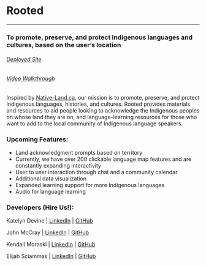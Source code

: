 # Rooted
---

### To promote, preserve, and protect Indigenous languages and cultures, based on the user’s location

###### [Deployed Site](https://rooted-4da8a.web.app/)
###### [Video Walkthrough](https://www.youtube.com/watch?v=aaQ5PhoRqi4&list=PLx0iOsdUOUmlMC7sg4I52zvrLczgQqiFv&index=17)

Inspired by [Native-Land.ca](https://native-land.ca/), our mission is to promote, preserve, and protect Indigenous languages, histories, and cultures. Rooted provides materials and resources to aid people looking to acknowledge the Indigenous peoples on whose land they are on, and language-learning resources for those who want to add to the local community of Indigenous language speakers.
### Upcoming Features: 

* Land acknowledgment prompts based on territory
* Currently, we have over 200 clickable language map features and are constantly expanding interactivity
* User to user interaction through chat and a community calendar
* Additional data visualization
* Expanded learning support for more Indigenous languages
* Audio for language learning


### Developers (Hire Us!):

Katelyn Devine | [LinkedIn](https://www.linkedin.com/in/katelyndevinekd/) | [GitHub](https://github.com/katelyndevine)

John McCray | [LinkedIn](https://www.linkedin.com/in/johnrmccray/) | [GitHub](https://github.com/mccrayjr)

Kendall Moraski | [LinkedIn](https://www.linkedin.com/in/kmoraski/) | [GitHub](https://github.com/kendimoraski)

Elijah Sciammas | [LinkedIn](https://www.linkedin.com/in/elijahsciam/) | [GitHub](https://github.com/orgs/the-bat-signal/people/elijahsciam)
